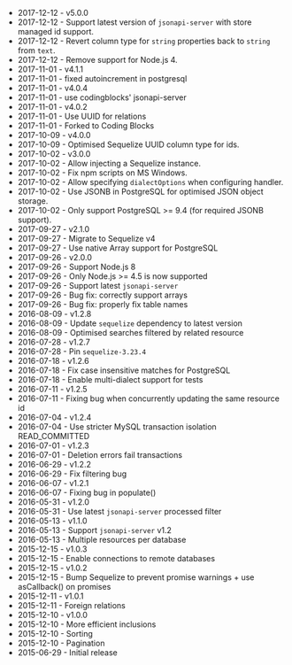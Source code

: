 - 2017-12-12 - v5.0.0
- 2017-12-12 - Support latest version of `jsonapi-server` with store managed id support.
- 2017-12-12 - Revert column type for `string` properties back to `string` from `text`.
- 2017-12-12 - Remove support for Node.js 4.
- 2017-11-01 - v4.1.1
- 2017-11-01 - fixed autoincrement in postgresql
- 2017-11-01 - v4.0.4
- 2017-11-01 - use codingblocks' jsonapi-server
- 2017-11-01 - v4.0.2
- 2017-11-01 - Use UUID for relations
- 2017-11-01 - Forked to Coding Blocks
- 2017-10-09 - v4.0.0
- 2017-10-09 - Optimised Sequelize UUID column type for ids.
- 2017-10-02 - v3.0.0
- 2017-10-02 - Allow injecting a Sequelize instance.
- 2017-10-02 - Fix npm scripts on MS Windows.
- 2017-10-02 - Allow specifying `dialectOptions` when configuring handler.
- 2017-10-02 - Use JSONB in PostgreSQL for optimised JSON object storage.
- 2017-10-02 - Only support PostgreSQL >= 9.4 (for required JSONB support).
- 2017-09-27 - v2.1.0
- 2017-09-27 - Migrate to Sequelize v4
- 2017-09-27 - Use native Array support for PostgreSQL
- 2017-09-26 - v2.0.0
- 2017-09-26 - Support Node.js 8
- 2017-09-26 - Only Node.js >= 4.5 is now supported
- 2017-09-26 - Support latest `jsonapi-server`
- 2017-09-26 - Bug fix: correctly support arrays
- 2017-09-26 - Bug fix: properly fix table names
- 2016-08-09 - v1.2.8
- 2016-08-09 - Update `sequelize` dependency to latest version
- 2016-08-09 - Optimised searches filtered by related resource
- 2016-07-28 - v1.2.7
- 2016-07-28 - Pin `sequelize-3.23.4`
- 2016-07-18 - v1.2.6
- 2016-07-18 - Fix case insensitive matches for PostgreSQL
- 2016-07-18 - Enable multi-dialect support for tests
- 2016-07-11 - v1.2.5
- 2016-07-11 - Fixing bug when concurrently updating the same resource id
- 2016-07-04 - v1.2.4
- 2016-07-04 - Use stricter MySQL transaction isolation READ_COMMITTED
- 2016-07-01 - v1.2.3
- 2016-07-01 - Deletion errors fail transactions
- 2016-06-29 - v1.2.2
- 2016-06-29 - Fix filtering bug
- 2016-06-07 - v1.2.1
- 2016-06-07 - Fixing bug in populate()
- 2016-05-31 - v1.2.0
- 2016-05-31 - Use latest `jsonapi-server` processed filter
- 2016-05-13 - v1.1.0
- 2016-05-13 - Support `jsonapi-server` v1.2
- 2016-05-13 - Multiple resources per database
- 2015-12-15 - v1.0.3
- 2015-12-15 - Enable connections to remote databases
- 2015-12-15 - v1.0.2
- 2015-12-15 - Bump Sequelize to prevent promise warnings + use asCallback() on promises
- 2015-12-11 - v1.0.1
- 2015-12-11 - Foreign relations
- 2015-12-10 - v1.0.0
- 2015-12-10 - More efficient inclusions
- 2015-12-10 - Sorting
- 2015-12-10 - Pagination
- 2015-06-29 - Initial release

